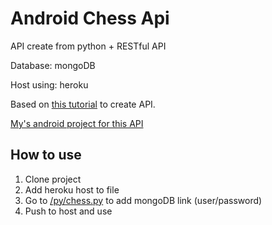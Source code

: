 # Android Chess Api

API create from python + RESTful API

Database: mongoDB

Host using: heroku

Based on [this tutorial](https://medium.com/@parthibansudhaman/how-i-have-created-and-deployed-restful-api-using-python-and-heroku-step-by-step-guide-5b9612e6a532) to create API.

[My's android project for this API](https://github.com/ken2057/Android-Chess-App)

## How to use
1. Clone project
2. Add heroku host to file
3. Go to [/py/chess.py](https://github.com/ken2057/Android-Chess-Api/blob/93e54de17b24b14f43f734652995cc081e74f6b8/py/chess.py#L7) to add mongoDB link (user/password)
4. Push to host and use
